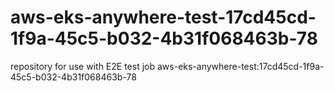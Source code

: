 # aws-eks-anywhere-test-17cd45cd-1f9a-45c5-b032-4b31f068463b-78
repository for use with E2E test job aws-eks-anywhere-test:17cd45cd-1f9a-45c5-b032-4b31f068463b-78
